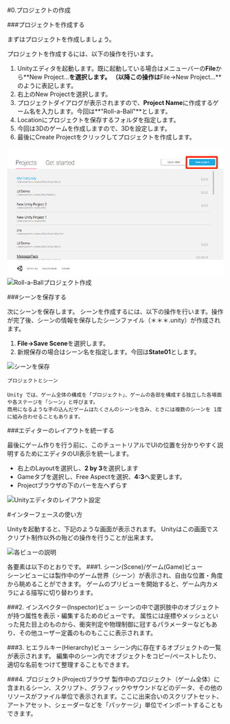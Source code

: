 #0.プロジェクトの作成

###プロジェクトを作成する

まずはプロジェクトを作成しましょう。

プロジェクトを作成するには、以下の操作を行います。

1. Unityエディタを起動します。既に起動している場合はメニューバーの**File**から**New Project...**を選択します。  （以降この操作は**File→New Project...**のように表記します。
2.  右上のNew Projectを選択します。
2.  プロジェクトダイアログが表示されますので、**Project Name**に作成するゲーム名を入力します。今回は**"Roll-a-Ball"**とします。
3.  Locationにプロジェクトを保存するフォルダを指定します。
4.  今回は3Dのゲームを作成しますので、3Dを設定します。
5.  最後にCreate Projectをクリックしてプロジェクトを作成します。

![New Project作成](img/New_Project作成.png)
![Roll-a-Ballプロジェクト作成](img/Roll-a-Ballプロジェクト作成.png)

###シーンを保存する

次にシーンを保存します。
シーンを作成するには、以下の操作を行います。操作が完了後、シーンの情報を保存したシーンファイル（＊＊＊.unity）が作成されます。

1.  **File→Save Scene**を選択します。
2.  新規保存の場合はシーン名を指定します。今回は**State01**とします。


![シーンを保存](img/シーンを保存.png)


```
プロジェクトとシーン

Unity では、ゲーム全体の構成を「プロジェクト」、ゲームの各部を構成する独立した各場面や各ステージを「シーン」と呼びます。
商用になるような手の込んだゲームはたくさんのシーンを含み、ときには複数のシーンを 1度に組み合わせることもあります。
```

###エディターのレイアウトを統一する


最後にゲーム作りを行う前に、このチュートリアルでUIの位置を分かりやすく説明するためにエディタのUI表示を統一します。

*  右上のLayoutを選択し、**2 by 3**を選択します
*  Gameタブを選択し、Free Aspectを選択、**4:3**へ変更します。
*  Projectブラウザの下のバーを左へずらす

![Unityエディタのレイアウト設定](img/Unityエディタのレイアウト設定.png)


#インターフェースの使い方

Unityを起動すると、下記のような画面が表示されます。
Unityはこの画面でスクリプト制作以外の殆どの操作を行うことが出来ます。

![各ビューの説明](img/各ビューの説明.png)


各要素は以下のとおりです。
###1.  シーン(Scene)/ゲーム(Game)ビュー  
	シーンビューには製作中のゲーム世界（シーン）が表示され、自由な位置・角度から眺めることができます。
	ゲームのプリビューを開始すると、ゲーム内カメラによる描写に切り替わります。
	
###2.  インスペクター(Inspector)ビュー
    シーンの中で選択肢中のオブジェクトが持つ属性を表示・編集するためのビューです。
    属性には座標やメッシュといった見た目上のものから、衝突判定や物理制御に冠するパラメーターなどもあり、その他ユーザー定義のものもここに表示されます。

###3.  ヒエラルキー(Hierarchy)ビュー
    シーン内に存在するオブジェクトの一覧が表示されます。
    編集中のシーン内でオブジェクトをコピー/ペーストしたり、適切な名前をつけて整理することもできます。

###4.  プロジェクト(Project)ブラウザ
    製作中のプロジェクト（ゲーム全体）に含まれるシーン、スクリプト、グラフィックやサウンドなどのデータ、その他のリソースがファイル単位で表示されます。ここに出来合いのスクリプトセット、アートアセット、シェーダーなどを「パッケージ」単位でインポートすることもできます。
